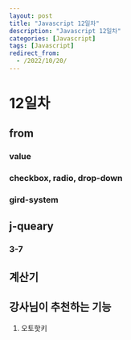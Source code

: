 ```yaml
---
layout: post
title: "Javascript 12일차"
description: "Javascript 12일차"
categories: [Javascript]
tags: [Javascript]
redirect_from:
  - /2022/10/20/
---
```

# 12일차

## from

### value

### checkbox, radio, drop-down

### gird-system

## j-queary

### 3-7

## 계산기

## 강사님이 추천하는 기능
1. 오토핫키




